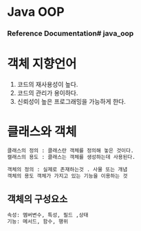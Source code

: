 # Java OOP

### Reference Documentation# java_oop

# 객체 지향언어

1. 코드의 재사용성이 높다.
2. 코드의 관리가 용이하다.
3. 신뢰성이 높은 프로그래밍을 가능하게 한다.

# 클래스와 객체
```markdown
클래스의 정의 : 클래스란 객체를 정의해 놓은 것이다.
캘래스의 용도 : 클래스는 객체를 생성하는데 사용된다.

객체의 정의 : 실제로 존재하는것 . 사물 또는 개념
객체의 용도 객체가 가지고 있는 기능을 이용하는 것
```

## 객체의 구성요소
```markdown
속성: 멤버변수, 특성, 필드 ,상태
기능: 메서드, 함수, 행위
```
